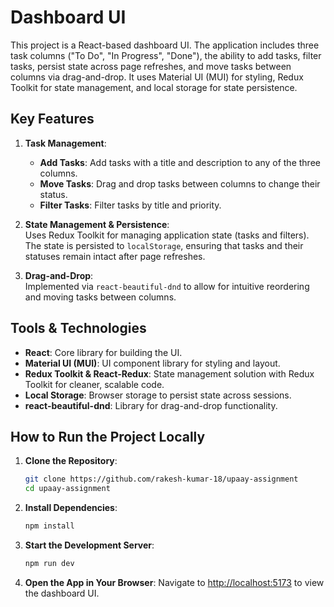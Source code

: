 # Dashboard UI

This project is a React-based dashboard UI. The application includes three task columns ("To Do", "In Progress", "Done"), the ability to add tasks, filter tasks, persist state across page refreshes, and move tasks between columns via drag-and-drop. It uses Material UI (MUI) for styling, Redux Toolkit for state management, and local storage for state persistence.

## Key Features

1. **Task Management**:  
   - **Add Tasks**: Add tasks with a title and description to any of the three columns.
   - **Move Tasks**: Drag and drop tasks between columns to change their status.
   - **Filter Tasks**: Filter tasks by title and priority.

2. **State Management & Persistence**:  
   Uses Redux Toolkit for managing application state (tasks and filters). The state is persisted to `localStorage`, ensuring that tasks and their statuses remain intact after page refreshes.

3. **Drag-and-Drop**:  
   Implemented via `react-beautiful-dnd` to allow for intuitive reordering and moving tasks between columns.

## Tools & Technologies

- **React**: Core library for building the UI.
- **Material UI (MUI)**: UI component library for styling and layout.
- **Redux Toolkit & React-Redux**: State management solution with Redux Toolkit for cleaner, scalable code.
- **Local Storage**: Browser storage to persist state across sessions.
- **react-beautiful-dnd**: Library for drag-and-drop functionality.

## How to Run the Project Locally

1. **Clone the Repository**:
   ```bash
   git clone https://github.com/rakesh-kumar-18/upaay-assignment
   cd upaay-assignment
   ```

2. **Install Dependencies**:
   ```bash
   npm install
   ```

3. **Start the Development Server**:
   ```bash
   npm run dev
   ```

4. **Open the App in Your Browser**:
   Navigate to [http://localhost:5173](http://localhost:5173) to view the dashboard UI.